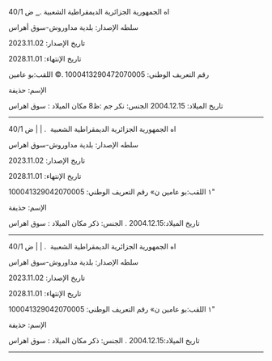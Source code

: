 اه الجمهورية الجزائرية الديمقراطية الشعبية .
ٍ ٍ ض 40/1

سلطه الإصدار: بلدية مداوروش-سوق أهراس

تاريخ الإصدار: 2023.11.02

تاريخ الإنتهاء: 2028.11.01

 

رقم التعريف الوطني: 1000413290472070005 .©
اللقب:بو عامين

الإسم: حذيفة

تاريخ الميلاد: 2004.12.15‏ الجنس: نكر جم :ظ8
مكان الميلاد : سوق اهراس

 



---------------------------------------
اه الجمهورية الجزائرية الديمقراطية الشعبية ‏ .
| | ض 40/1

سلطه الإصدار: بلدية مداوروش-سوق اهراس

تاريخ الإصدار: 2023.11.02

تاريخ الإنتهاء: 2028.11.01

 

رقم التعريف الوطني: 100041329042070005 ‎«١‏
‏اللقب:بو عامين ن"

الإسم: حذيفة

تاريخ الميلاد:2004.12.15 . الجنس: ذكر
مكان الميلاد : سوق اهراس

 



---------------------------------------
اه الجمهورية الجزائرية الديمقراطية الشعبية ‏ .
| | ض 40/1

سلطه الإصدار: بلدية مداوروش-سوق اهراس

تاريخ الإصدار: 2023.11.02

تاريخ الإنتهاء: 2028.11.01

 

رقم التعريف الوطني: 100041329042070005 ‎«١‏
‏اللقب:بو عامين ن"

الإسم: حذيفة

تاريخ الميلاد:2004.12.15 . الجنس: ذكر
مكان الميلاد : سوق اهراس

 



---------------------------------------
